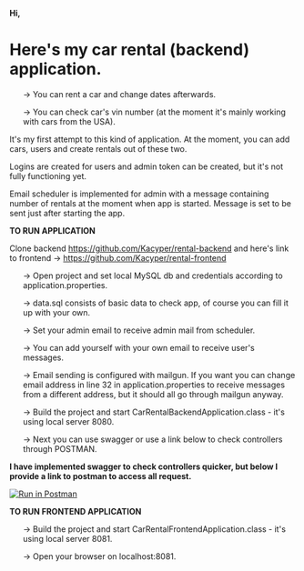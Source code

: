 <b> Hi, </b>

<h1>Here's my car rental (backend) application.</h1>

<ul>
-> You can rent a car and change dates afterwards.

-> You can check car's vin number (at the moment it's mainly working with cars from the USA).

</ul>

<p>
It's my first attempt to this kind of application. At the moment, you can add cars, users and create rentals out of these two.

Logins are created for users and admin token can be created, but it's not fully functioning yet.

Email scheduler is implemented for admin with a message containing number of rentals at the moment when app is started. Message is set to be sent just after starting the app.

</p>

<b>TO RUN APPLICATION</b>

Clone backend https://github.com/Kacyper/rental-backend and here's link to frontend -> https://github.com/Kacyper/rental-frontend

<ol>
-> Open project and set local MySQL db and credentials according to application.properties.

-> data.sql consists of basic data to check app, of course you can fill it up with your own.

-> Set your admin email to receive admin mail from scheduler. 

-> You can add yourself with your own email to receive user's messages.

-> Email sending is configured with mailgun. If you want you can change email address in line 32 in application.properties to receive messages from a different address, but it should all go through mailgun anyway. 

-> Build the project and start CarRentalBackendApplication.class - it's using local server 8080.

-> Next you can use swagger or use a link below to check controllers through POSTMAN.
</ol>

<b> I have implemented swagger to check controllers quicker, but below I provide a link to postman to access all request. </b>

[![Run in Postman](https://run.pstmn.io/button.svg)](https://app.getpostman.com/run-collection/6e5ec90bf6be53a47398?action=collection%2Fimport)

<b>TO RUN FRONTEND APPLICATION</b>

<ol>

-> Build the project and start CarRentalFrontendApplication.class - it's using local server 8081.

-> Open your browser on localhost:8081.
</ol>
